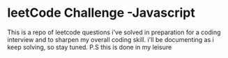 # leetCode Challenge -Javascript
This is a repo of leetcode questions i've solved in preparation for a coding interview and to sharpen my overall coding skill.
i'll be documenting as i keep solving, so stay tuned.
P.S this is done in my leisure
